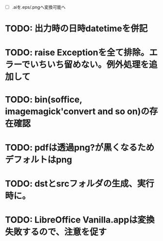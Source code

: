 
- [ ] .aiを.eps/.pngへ変換可能へ
# TODO: 出力時の日時datetimeを併記
# TODO: raise Exceptionを全て排除。エラーでいちいち留めない。例外処理を追加して
# TODO: bin(soffice, imagemagick'convert and so on)の存在確認
# TODO: pdfは透過png?が黒くなるためデフォルトはpng
# TODO: dstとsrcフォルダの生成、実行時に。
# TODO: LibreOffice Vanilla.appは変換失敗するので、注意を促す